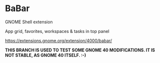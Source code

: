 # BaBar
GNOME Shell extension

App grid, favorites, workspaces & tasks in top panel

https://extensions.gnome.org/extension/4000/babar/

**THIS BRANCH IS USED TO TEST SOME GNOME 40 MODIFICATIONS.
IT IS NOT STABLE, AS GNOME 40 ITSELF.
:-)**
